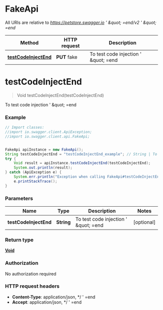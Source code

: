 # FakeApi

All URIs are relative to *https://petstore.swagger.io  &#39; \&quot; &#x3D;end/v2  &#39; \&quot; &#x3D;end*

Method | HTTP request | Description
------------- | ------------- | -------------
[**testCodeInjectEnd**](FakeApi.md#testCodeInjectEnd) | **PUT** fake | To test code injection  &#39; \&quot; &#x3D;end


<a name="testCodeInjectEnd"></a>
# **testCodeInjectEnd**
> Void testCodeInjectEnd(testCodeInjectEnd)

To test code injection  &#39; \&quot; &#x3D;end

### Example
```java
// Import classes:
//import io.swagger.client.ApiException;
//import io.swagger.client.api.FakeApi;


FakeApi apiInstance = new FakeApi();
String testCodeInjectEnd = "testCodeInjectEnd_example"; // String | To test code injection  ' \" =end
try {
    Void result = apiInstance.testCodeInjectEnd(testCodeInjectEnd);
    System.out.println(result);
} catch (ApiException e) {
    System.err.println("Exception when calling FakeApi#testCodeInjectEnd");
    e.printStackTrace();
}
```

### Parameters

Name | Type | Description  | Notes
------------- | ------------- | ------------- | -------------
 **testCodeInjectEnd** | **String**| To test code injection  &#39; \&quot; &#x3D;end | [optional]

### Return type

[**Void**](.md)

### Authorization

No authorization required

### HTTP request headers

 - **Content-Type**: application/json, */ '  =end
 - **Accept**: application/json, */ '  =end

